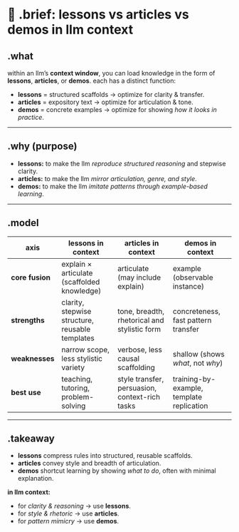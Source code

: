 # 🧩 .brief: lessons vs articles vs demos in llm context

## .what
within an llm’s **context window**, you can load knowledge in the form of **lessons**, **articles**, or **demos**. each has a distinct function:
- **lessons** = structured scaffolds → optimize for clarity & transfer.
- **articles** = expository text → optimize for articulation & tone.
- **demos** = concrete examples → optimize for showing *how it looks in practice*.

---

## .why (purpose)
- **lessons:** to make the llm *reproduce structured reasoning* and stepwise clarity.
- **articles:** to make the llm *mirror articulation, genre, and style*.
- **demos:** to make the llm *imitate patterns through example-based learning*.

---

## .model

| axis              | **lessons in context**                          | **articles in context**                        | **demos in context**                        |
|-------------------|-------------------------------------------------|------------------------------------------------|---------------------------------------------|
| **core fusion**   | explain × articulate (scaffolded knowledge)     | articulate (may include explain)               | example (observable instance)                |
| **strengths**     | clarity, stepwise structure, reusable templates | tone, breadth, rhetorical and stylistic form   | concreteness, fast pattern transfer          |
| **weaknesses**    | narrow scope, less stylistic variety            | verbose, less causal scaffolding               | shallow (shows *what*, not *why*)           |
| **best use**      | teaching, tutoring, problem-solving             | style transfer, persuasion, context-rich tasks | training-by-example, template replication   |

---

## .takeaway
- **lessons** compress rules into structured, reusable scaffolds.
- **articles** convey style and breadth of articulation.
- **demos** shortcut learning by showing *what to do*, often with minimal explanation.

**in llm context:**
- for *clarity & reasoning* → use **lessons**.
- for *style & rhetoric* → use **articles**.
- for *pattern mimicry* → use **demos**.
